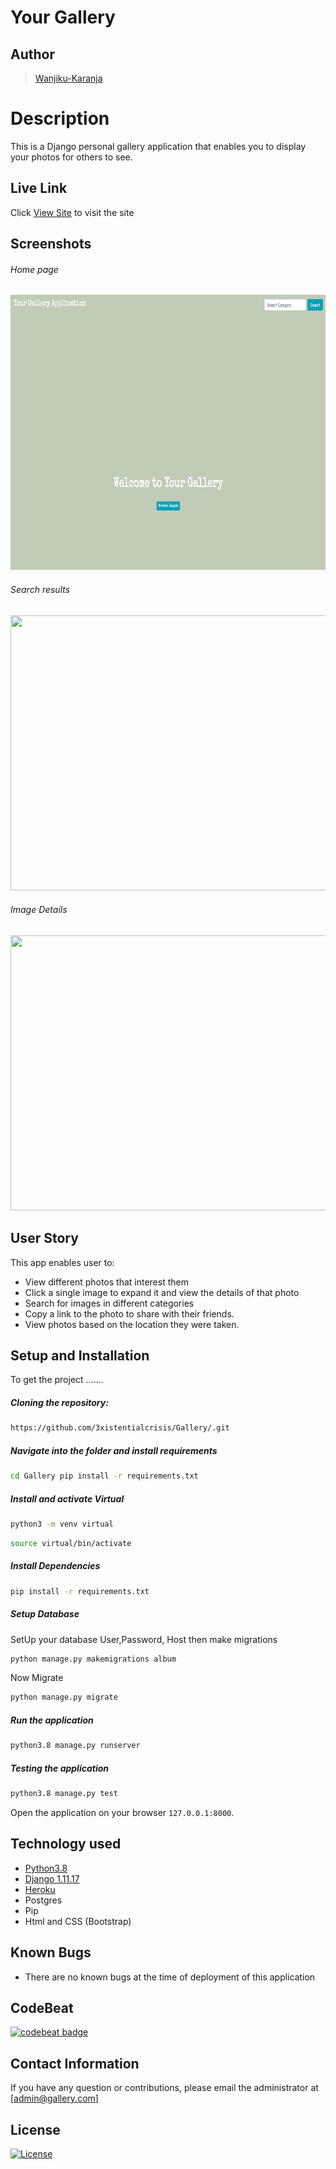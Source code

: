 # Your Gallery 
## Author  
  
>[Wanjiku-Karanja](https://github.com/3xistentialcrisis)  
  
# Description  
This is a Django personal gallery application that enables you to display your photos for others to see.
  
##  Live Link  
 Click [View Site](https://ur-gallery.herokuapp.com/)  to visit the site
  
## Screenshots 
###### Home page
 
<img src="https://raw.githubusercontent.com/3xistentialcrisis/Gallery/master/static/images/landingpage.png" width="900px" height="440px">
 
 ###### Search results
 <img src="https://raw.githubusercontent.com/3xistentialcrisis/Gallery/master/static/images/search.png" width="900px" height="440px"> 

 ###### Image Details 
 <img src="https://raw.githubusercontent.com/3xistentialcrisis/Gallery/master/static/images/images.png" width="900px" height="440px">
 
## User Story  
This app enables user to:

* View different photos that interest them  
* Click a single image to expand it and view the details of that photo  
* Search for images in different categories   
* Copy a link to the photo to share with their friends.  
* View photos based on the location they were taken.  

  
## Setup and Installation  
To get the project .......  
  
##### Cloning the repository:  
 ```bash 
 https://github.com/3xistentialcrisis/Gallery/.git 
```
##### Navigate into the folder and install requirements  
 ```bash 
cd Gallery pip install -r requirements.txt 
```
##### Install and activate Virtual  
 ```bash 
python3 -m venv virtual 
```  
```bash 
source virtual/bin/activate 
```

##### Install Dependencies  
 ```bash 
 pip install -r requirements.txt 
```  
 ##### Setup Database  
  SetUp your database User,Password, Host then make migrations 
 ```bash 
python manage.py makemigrations album 
 ``` 
 Now Migrate  
 ```bash 
 python manage.py migrate 
```
##### Run the application  
 ```bash 
 python3.8 manage.py runserver 
``` 

##### Testing the application  
 ```bash 
 python3.8 manage.py test 
```
Open the application on your browser `127.0.0.1:8000`.  
  
  
## Technology used  
  
* [Python3.8](https://www.python.org/)  
* [Django 1.11.17](https://docs.djangoproject.com/en/2.2/)  
* [Heroku](https://heroku.com)  
* Postgres
* Pip
* Html and CSS (Bootstrap)
  
## Known Bugs  
* There are no known bugs at the time of deployment of this application 
  
## CodeBeat
[![codebeat badge](https://codebeat.co/badges/61881488-2da3-4522-be01-0226f8d1a6c6)](https://codebeat.co/projects/github-com-3xistentialcrisis-gallery-master)

## Contact Information   
If you have any question or contributions, please email the administrator at [admin@gallery.com]  

## License 
[![License](https://img.shields.io/packagist/l/loopline-systems/closeio-api-wrapper.svg)](https://github.com/3xistentialcrisis/gallery/blob/master/LICENSE)
